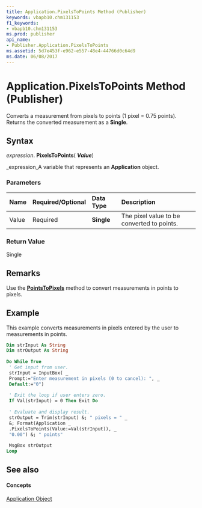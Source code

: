 ```yaml
---
title: Application.PixelsToPoints Method (Publisher)
keywords: vbapb10.chm131153
f1_keywords:
- vbapb10.chm131153
ms.prod: publisher
api_name:
- Publisher.Application.PixelsToPoints
ms.assetid: 5d7e453f-e962-e557-48e4-44766d0c64d9
ms.date: 06/08/2017
---
```



# Application.PixelsToPoints Method (Publisher)

Converts a measurement from pixels to points (1 pixel = 0.75 points). Returns the converted measurement as a  **Single**.


## Syntax

 _expression_. **PixelsToPoints**( **_Value_**)

 _expression_A variable that represents an  **Application** object.


### Parameters



|**Name**|**Required/Optional**|**Data Type**|**Description**|
|:-----|:-----|:-----|:-----|
|Value|Required| **Single**|The pixel value to be converted to points.|

### Return Value

Single


## Remarks

Use the  **[PointsToPixels](Publisher.Application.PointsToPixels.md)** method to convert measurements in points to pixels.


## Example

This example converts measurements in pixels entered by the user to measurements in points.


```vb
Dim strInput As String 
Dim strOutput As String 
 
Do While True 
 ' Get input from user. 
 strInput = InputBox( _ 
 Prompt:="Enter measurement in pixels (0 to cancel): ", _ 
 Default:="0") 
 
 ' Exit the loop if user enters zero. 
 If Val(strInput) = 0 Then Exit Do 
 
 ' Evaluate and display result. 
 strOutput = Trim(strInput) &; " pixels = " _ 
 &; Format(Application _ 
 .PixelsToPoints(Value:=Val(strInput)), _ 
 "0.00") &; " points" 
 
 MsgBox strOutput 
Loop 

```


## See also


#### Concepts


 [Application Object](Publisher.Application.md)

